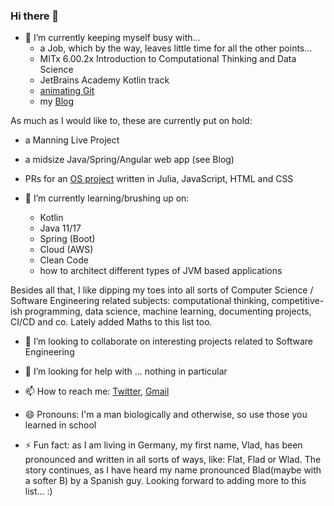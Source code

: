 ### Hi there 👋

- 🔭 I’m currently keeping myself busy with...
  - a Job, which by the way, leaves little time for all the other points...
  - MITx 6.00.2x Introduction to Computational Thinking and Data Science
  - JetBrains Academy Kotlin track
  - [animating Git](https://github.com/vladflore/git-animated)
  - my [Blog](https://vladflore.tech/)

As much as I would like to, these are currently put on hold:
  - a Manning Live Project
  - a midsize Java/Spring/Angular web app (see Blog)
  - PRs for an [OS project](https://github.com/fonsp/Pluto.jl) written in Julia, JavaScript, HTML and CSS

- 🌱 I’m currently learning/brushing up on:
  - Kotlin
  - Java 11/17
  - Spring (Boot)
  - Cloud (AWS)
  - Clean Code
  - how to architect different types of JVM based applications

Besides all that, I like dipping my toes into all sorts of Computer Science / Software Engineering related subjects: computational thinking, competitive-ish programming, data science, machine learning, documenting projects, CI/CD and co. Lately added Maths to this list too.

<!-- - Some JS/HTML/CSS projects to brush up on "vanilla" frontend development:
  - [Game Of Life](https://vladflore.github.io/game-of-life/)
  - [Light Dark Mode](https://vladflore.github.io/light-dark-mode/)
  - [Picture in Picture](https://vladflore.github.io/picture-in-picture/)
  - [Infinity Scroll](https://vladflore.github.io/infinity-scroll/)
  - [Quote Generator](https://vladflore.github.io/quote-generator/) -->

- 👯 I’m looking to collaborate on interesting projects related to Software Engineering

- 🤔 I’m looking for help with ... nothing in particular

- 📫 How to reach me: [Twitter](https://twitter.com/vlad_flore), [Gmail](mailto:flore.vlad@gmail.com)

- 😄 Pronouns: I'm a man biologically and otherwise, so use those you learned in school

- ⚡ Fun fact: as I am living in Germany, my first name, Vlad, has been pronounced and written in all sorts of ways, like: Flat, Flad or Wlad. The story continues, as I have heard my name pronounced Blad(maybe with a softer B) by a Spanish guy. Looking forward to adding more to this list... :)
